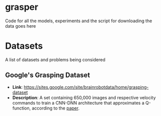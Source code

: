 # grasper
Code for all the models, experiments and the script for downloading the data goes here

# Datasets 
A list of datasets and problems being considered
## Google's Grasping Dataset 
- **Link**: https://sites.google.com/site/brainrobotdata/home/grasping-dataset
- **Description**: A set containing 650,000 images and respective velocity commands to train a CNN-DNN architecture that approximates a Q-function, according to the [paper](http://arxiv.org/pdf/1603.02199.pdf).
